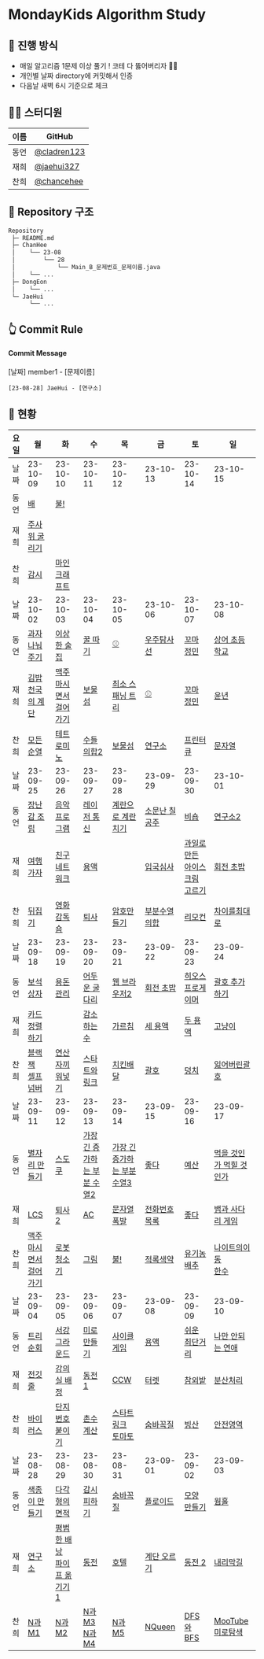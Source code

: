 # MondayKids Algorithm Study

## 🥇 진행 방식

- 매일 알고리즘 1문제 이상 풀기 ! 코테 다 뚫어버리자 👊🏻
- 개인별 날짜 directory에 커밋해서 인증
- 다음날 새벽 6시 기준으로 체크

## 👨‍💻 스터디원

| 이름 | GitHub                                       |
| ---- | -------------------------------------------- |
| 동언 | [@cladren123](https://github.com/cladren123) |
| 재희 | [@jaehui327](https://github.com/jaehui327)   |
| 찬희 | [@chancehee](https://github.com/chancehee)   |

## 📑 Repository 구조

```bash
Repository
 ├─ README.md
 ├─ ChanHee
 │    └── 23-08
 │        └── 28
 │            └── Main_B_문제번호_문제이름.java
 │    └── ...
 ├─ DongEon
 │    └── ...
 └─ JaeHui
      └── ...
```

## 👆 Commit Rule

#### Commit Message

[날짜] member1 - [문제이름]

```
[23-08-28] JaeHui - [연구소]
```

## 📝 현황

| 요일 | 월                                                           | 화                                                           | 수                                                           | 목                                                           | 금                                                    | 토                                                           | 일                                                           |
| ---- | ------------------------------------------------------------ | ------------------------------------------------------------ | ------------------------------------------------------------ | ------------------------------------------------------------ | ----------------------------------------------------- | ------------------------------------------------------------ | ------------------------------------------------------------ |
| 날짜 | 23-10-09                                                     | 23-10-10                                                     | 23-10-11                                                     | 23-10-12                                                     | 23-10-13                                              | 23-10-14                                                     | 23-10-15                                                     |
| 동언 | [배](https://www.acmicpc.net/problem/1092)                   | [불!](https://www.acmicpc.net/problem/4179)                  |                                                              |                                                              |                                                       |                                                              |                                                              |
| 재희 | [주사위 굴리기](https://www.acmicpc.net/problem/14499)       |                                                              |                                                              |                                                              |                                                       |                                                              |                                                              |
| 찬희 | [감시](https://www.acmicpc.net/problem/15683)                | [마인크래프트](https://www.acmicpc.net/problem/18111)        |                                                              |                                                              |                                                       |                                                              |                                                              |
| 날짜 | 23-10-02                                                     | 23-10-03                                                     | 23-10-04                                                     | 23-10-05                                                     | 23-10-06                                              | 23-10-07                                                     | 23-10-08                                                     |
| 동언 | [과자 나눠주기](https://www.acmicpc.net/problem/16401)       | [이상한 술집](https://www.acmicpc.net/problem/13702)         | [꿀 따기](https://www.acmicpc.net/problem/21758)             | [⚾](https://www.acmicpc.net/problem/17281)                   | [우주탐사선](https://www.acmicpc.net/problem/17182)   | [꼬마 정민](https://www.acmicpc.net/problem/11382)           | [상어 초등학교](https://www.acmicpc.net/problem/21608)       |
| 재희 | [김밥천국의 계단](https://www.acmicpc.net/problem/28069)     | [맥주 마시면서 걸어가기](https://www.acmicpc.net/problem/9205) | [보물섬](https://www.acmicpc.net/problem/2589)               | [최소 스패닝 트리](https://www.acmicpc.net/problem/1197)     | [⚾](https://www.acmicpc.net/problem/17281)            | [꼬마 정민](https://www.acmicpc.net/problem/11382)           | [윤년](https://www.acmicpc.net/problem/2753)                 |
| 찬희 | [모든순열](https://www.acmicpc.net/problem/10974)            | [테트로미노](https://www.acmicpc.net/problem/14500)          | [수들의합2](https://www.acmicpc.net/problem/2003)            | [보물섬](https://www.acmicpc.net/problem/2589)               | [연구소](https://www.acmicpc.net/problem/14502)       | [프린터큐](https://www.acmicpc.net/problem/1966)             | [문자열](https://www.acmicpc.net/problem/1120)               |
| 날짜 | 23-09-25                                                     | 23-09-26                                                     | 23-09-27                                                     | 23-09-28                                                     | 23-09-29                                              | 23-09-30                                                     | 23-10-01                                                     |
| 동언 | [장난감 조립](https://www.acmicpc.net/problem/2637)          | [음악프로그램](https://www.acmicpc.net/problem/2623)         | [레이저 통신](https://www.acmicpc.net/problem/6087)          | [계란으로 계란치기](https://www.acmicpc.net/problem/16987)   | [소문난 칠공주](https://www.acmicpc.net/problem/1941) | [비숍](https://www.acmicpc.net/problem/1799)                 | [연구소2](https://www.acmicpc.net/problem/17141)             |
| 재희 | [여행 가자](https://www.acmicpc.net/problem/1976)            | [친구 네트워크](https://www.acmicpc.net/problem/4195)        | [용액](https://www.acmicpc.net/problem/2467)                 |                                                              | [입국심사](https://www.acmicpc.net/problem/3079)      | [과일로 만든 아이스크림 고르기](https://school.programmers.co.kr/learn/courses/30/lessons/133025) | [회전 초밥](https://www.acmicpc.net/problem/2531)            |
| 찬희 | [뒤집기](https://www.acmicpc.net/problem/1439)               | [영화감독숌](https://www.acmicpc.net/problem/1436)           | [퇴사](https://www.acmicpc.net/problem/14501)                | [암호만들기](https://www.acmicpc.net/problem/1759)           | [부분수열의합](https://www.acmicpc.net/problem/1182)  | [리모컨](https://www.acmicpc.net/problem/1107)               | [차이를최대로](https://www.acmicpc.net/problem/10819)        |
| 날짜 | 23-09-18                                                     | 23-09-19                                                     | 23-09-20                                                     | 23-09-21                                                     | 23-09-22                                              | 23-09-23                                                     | 23-09-24                                                     |
| 동언 | [보석 상자](https://www.acmicpc.net/problem/2792)            | [용돈 관리](https://www.acmicpc.net/problem/6236)            | [어두운 굴다리](https://www.acmicpc.net/problem/17266)       | [웹 브라우저2](https://www.acmicpc.net/problem/23300)        | [회전 초밥](https://www.acmicpc.net/problem/15961)    | [히오스 프로게이머](https://www.acmicpc.net/problem/16564)   | [괄호 추가하기](https://www.acmicpc.net/problem/16637)       |
| 재희 | [카드 정렬하기](https://www.acmicpc.net/problem/1715)        |                                                              | [감소하는 수](https://www.acmicpc.net/problem/1038)          | [가르침](https://www.acmicpc.net/problem/1062)               | [세 용액](https://www.acmicpc.net/problem/2473)       | [두 용액](https://www.acmicpc.net/problem/2470)              | [고냥이](https://www.acmicpc.net/problem/16472)              |
| 찬희 | [블랙잭](https://www.acmicpc.net/problem/2798)<br>[셀프넘버](https://www.acmicpc.net/problem/4673) | [연산자끼워넣기](https://www.acmicpc.net/problem/14888)      | [스타트와링크](https://www.acmicpc.net/problem/14889)        | [치킨배달](https://www.acmicpc.net/problem/15686)            | [괄호](https://www.acmicpc.net/problem/9012)          | [덩치](https://www.acmicpc.net/problem/7568)                 | [잃어버린괄호](https://www.acmicpc.net/problem/1541)         |
| 날짜 | 23-09-11                                                     | 23-09-12                                                     | 23-09-13                                                     | 23-09-14                                                     | 23-09-15                                              | 23-09-16                                                     | 23-09-17                                                     |
| 동언 | [별자리 만들기](https://www.acmicpc.net/problem/4386)        | [스도쿠](https://www.acmicpc.net/problem/2580)               | [가장 긴 증가하는 부분 수열2](https://www.acmicpc.net/problem/12015) | [가장 긴 증가하는 부분 수열3](https://www.acmicpc.net/problem/12738) | [좋다](https://www.acmicpc.net/problem/1253)          | [예산](https://www.acmicpc.net/problem/2512)                 | [먹을 것인가 먹힐 것인가](https://www.acmicpc.net/problem/7795) |
| 재희 | [LCS](https://www.acmicpc.net/problem/9251)                  | [퇴사 2](https://www.acmicpc.net/problem/15486)              | [AC](https://www.acmicpc.net/problem/5430)                   | [문자열 폭발](https://www.acmicpc.net/problem/9935)          | [전화번호 목록](https://www.acmicpc.net/problem/5052) | [좋다](https://www.acmicpc.net/problem/1253)                 | [뱀과 사다리 게임](https://www.acmicpc.net/problem/16928)    |
| 찬희 | [맥주마시면서걸어가기](https://www.acmicpc.net/problem/9205) | [로봇청소기](https://www.acmicpc.net/problem/14503)          | [그림](https://www.acmicpc.net/problem/1926)                 | [불!](https://www.acmicpc.net/problem/4179)                  | [적록색약](https://www.acmicpc.net/problem/10026)     | [유기농배추](https://www.acmicpc.net/problem/1012)           | [나이트의이동](https://www.acmicpc.net/problem/7562)<br>[한수](https://www.acmicpc.net/problem/1065) |
| 날짜 | 23-09-04                                                     | 23-09-05                                                     | 23-09-06                                                     | 23-09-07                                                     | 23-09-08                                              | 23-09-09                                                     | 23-09-10                                                     |
| 동언 | [트리 순회](https://www.acmicpc.net/problem/1991)            | [서강그라운드](https://www.acmicpc.net/problem/14938)        | [미로만들기](https://www.acmicpc.net/problem/2665)           | [사이클 게임](https://www.acmicpc.net/problem/20040)         | [용액](https://www.acmicpc.net/problem/2467)          | [쉬운 최단거리](https://www.acmicpc.net/problem/14940)       | [나만 안되는 연애](https://www.acmicpc.net/problem/14621)    |
| 재희 | [전깃줄](https://www.acmicpc.net/problem/2565)               | [강의실 배정](https://www.acmicpc.net/problem/11000)         | [동전 1](https://www.acmicpc.net/problem/2293)               | [CCW](https://www.acmicpc.net/problem/11758)                 | [터렛](https://www.acmicpc.net/problem/1002)          | [참외밭](https://www.acmicpc.net/problem/2477)               | [분산처리](https://www.acmicpc.net/problem/1009)             |
| 찬희 | [바이러스](https://www.acmicpc.net/problem/2606)             | [단지번호붙이기](https://www.acmicpc.net/problem/2667)       | [촌수계산](https://www.acmicpc.net/problem/2644)             | [스타트링크](https://www.acmicpc.net/problem/5014)<br>[토마토](https://www.acmicpc.net/problem/7569) | [숨바꼭질](https://www.acmicpc.net/problem/1697)      | [빙산](https://www.acmicpc.net/problem/2573)                 | [안전영역](https://www.acmicpc.net/problem/2468)             |
| 날짜 | 23-08-28                                                     | 23-08-29                                                     | 23-08-30                                                     | 23-08-31                                                     | 23-09-01                                              | 23-09-02                                                     | 23-09-03                                                     |
| 동언 | [색종이 만들기](https://www.acmicpc.net/problem/2630)        | [다각형의 면적](https://www.acmicpc.net/problem/2166)        | [감시 피하기](https://www.acmicpc.net/problem/18428)         | [숨바꼭질](https://www.acmicpc.net/problem/13549)            | [플로이드](https://www.acmicpc.net/problem/11404)     | [모양 만들기](https://www.acmicpc.net/problem/16932)         | [웜홀](https://www.acmicpc.net/problem/1865)                 |
| 재희 | [연구소](https://www.acmicpc.net/problem/14502)              | [평범한 배낭](https://www.acmicpc.net/problem/12865)<br>[파이프 옮기기 1](https://www.acmicpc.net/problem/17070) | [동전](https://www.acmicpc.net/problem/9084)                 | [호텔](https://www.acmicpc.net/problem/1106)                 | [계단 오르기](https://www.acmicpc.net/problem/2579)   | [동전 2](https://www.acmicpc.net/problem/2294)               | [내리막길](https://www.acmicpc.net/problem/1520)             |
| 찬희 | [N과M1](https://www.acmicpc.net/problem/15649)               | [N과M2](https://www.acmicpc.net/problem/15650)               | [N과M3](https://www.acmicpc.net/problem/15651)<br>[N과M4](https://www.acmicpc.net/problem/15652) | [N과M5](https://www.acmicpc.net/problem/15654)               | [NQueen](https://www.acmicpc.net/problem/9663)        | [DFS와BFS](https://www.acmicpc.net/problem/1260)             | [MooTube](https://www.acmicpc.net/problem/15591)<br>[미로탐색](https://www.acmicpc.net/problem/2178) |
